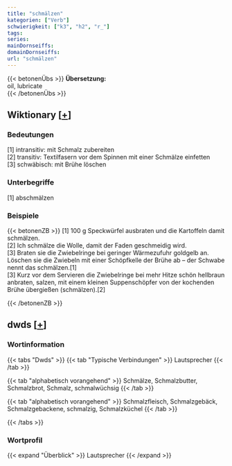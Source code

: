 ```yaml
---
title: "schmälzen"
kategorien: ["Verb"]
schwierigkeit: ["k3", "h2", "r_"]
tags:
series:
mainDornseiffs:
domainDornseiffs:
url: "schmälzen"
---
```


{{< betonenÜbs >}}
**Übersetzung:**  
oil, lubricate  
{{< /betonenÜbs >}}

## Wiktionary [[+](https://de.wiktionary.org/wiki/schmälzen)]

### Bedeutungen
[1] intransitiv: mit Schmalz zubereiten  
[2] transitiv: Textilfasern vor dem Spinnen mit einer Schmälze einfetten  
[3] schwäbisch: mit Brühe löschen  

### Unterbegriffe
[1] abschmälzen  

### Beispiele
{{< betonenZB >}}
[1] 100 g Speckwürfel ausbraten und die Kartoffeln damit schmälzen.  
[2] Ich schmälze die Wolle, damit der Faden geschmeidig wird.  
[3] Braten sie die Zwiebelringe bei geringer Wärmezufuhr goldgelb an. Löschen sie die Zwiebeln mit einer Schöpfkelle der Brühe ab – der Schwabe nennt das schmälzen.[1]  
[3] Kurz vor dem Servieren die Zwiebelringe bei mehr Hitze schön hellbraun anbraten, salzen, mit einem kleinen Suppenschöpfer von der kochenden Brühe übergießen (schmälzen).[2]  

{{< /betonenZB >}}


## dwds [[+](https://www.dwds.de/wb/schmälzen)]

### Wortinformation
{{< tabs "Dwds" >}}
{{< tab "Typische Verbindungen" >}}
Lautsprecher
{{< /tab >}}

{{< tab "alphabetisch vorangehend" >}}
Schmälze, Schmalzbutter, Schmalzbrot, Schmalz, schmalwüchsig
{{< /tab >}}

{{< tab "alphabetisch vorangehend" >}}
Schmalzfleisch, Schmalzgebäck, Schmalzgebackene, schmalzig, Schmalzküchel
{{< /tab >}}

{{< /tabs >}}

### Wortprofil
{{< expand "Überblick" >}} Lautsprecher {{< /expand >}}

